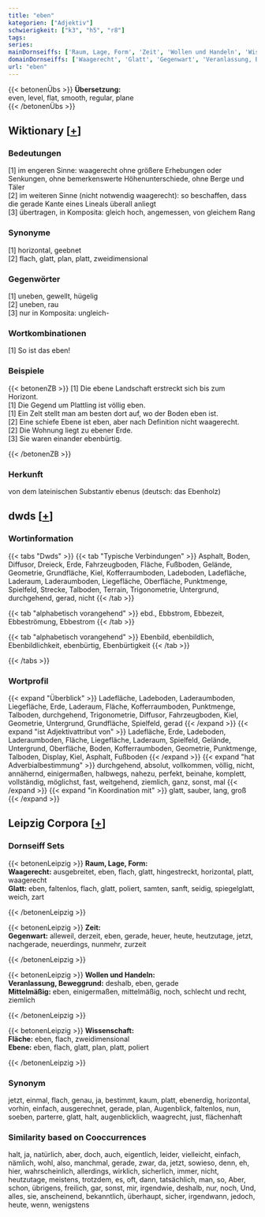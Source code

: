 ```yaml
---
title: "eben"
kategorien: ["Adjektiv"]
schwierigkeit: ["k3", "h5", "r8"]
tags:
series:
mainDornseiffs: ['Raum, Lage, Form', 'Zeit', 'Wollen und Handeln', 'Wissenschaft']
domainDornseiffs: ['Waagerecht', 'Glatt', 'Gegenwart', 'Veranlassung, Beweggrund', 'Mittelmäßig', 'Fläche', 'Ebene']
url: "eben"
---
```


{{< betonenÜbs >}}
**Übersetzung:**  
even, level, flat, smooth, regular, plane  
{{< /betonenÜbs >}}

## Wiktionary [[+](https://de.wiktionary.org/wiki/eben)]

### Bedeutungen
[1] im engeren Sinne: waagerecht ohne größere Erhebungen oder Senkungen, ohne bemerkenswerte Höhenunterschiede, ohne Berge und Täler  
[2] im weiteren Sinne (nicht notwendig waagerecht): so beschaffen, dass die gerade Kante eines Lineals überall anliegt  
[3] übertragen, in Komposita: gleich hoch, angemessen, von gleichem Rang  

### Synonyme
[1] horizontal, geebnet  
[2] flach, glatt, plan, platt, zweidimensional  

### Gegenwörter
[1] uneben, gewellt, hügelig  
[2] uneben, rau  
[3] nur in Komposita: ungleich-  

### Wortkombinationen
[1] So ist das eben!  

### Beispiele
{{< betonenZB >}}
[1] Die ebene Landschaft erstreckt sich bis zum Horizont.  
[1] Die Gegend um Plattling ist völlig eben.  
[1] Ein Zelt stellt man am besten dort auf, wo der Boden eben ist.  
[2] Eine schiefe Ebene ist eben, aber nach Definition nicht waagerecht.  
[2] Die Wohnung liegt zu ebener Erde.  
[3] Sie waren einander ebenbürtig.  

{{< /betonenZB >}}
### Herkunft
von dem lateinischen Substantiv ebenus (deutsch: das Ebenholz)  



## dwds [[+](https://www.dwds.de/wb/eben)]

### Wortinformation
{{< tabs "Dwds" >}}
{{< tab "Typische Verbindungen" >}}
Asphalt, Boden, Diffusor, Dreieck, Erde, Fahrzeugboden, Fläche, Fußboden, Gelände, Geometrie, Grundfläche, Kiel, Kofferraumboden, Ladeboden, Ladefläche, Laderaum, Laderaumboden, Liegefläche, Oberfläche, Punktmenge, Spielfeld, Strecke, Talboden, Terrain, Trigonometrie, Untergrund, durchgehend, gerad, nicht
{{< /tab >}}

{{< tab "alphabetisch vorangehend" >}}
ebd., Ebbstrom, Ebbezeit, Ebbeströmung, Ebbestrom
{{< /tab >}}

{{< tab "alphabetisch vorangehend" >}}
Ebenbild, ebenbildlich, Ebenbildlichkeit, ebenbürtig, Ebenbürtigkeit
{{< /tab >}}

{{< /tabs >}}

### Wortprofil
{{< expand "Überblick" >}} Ladefläche, Ladeboden, Laderaumboden, Liegefläche, Erde, Laderaum, Fläche, Kofferraumboden, Punktmenge, Talboden, durchgehend, Trigonometrie, Diffusor, Fahrzeugboden, Kiel, Geometrie, Untergrund, Grundfläche, Spielfeld, gerad {{< /expand >}}
{{< expand "ist Adjektivattribut von" >}} Ladefläche, Erde, Ladeboden, Laderaumboden, Fläche, Liegefläche, Laderaum, Spielfeld, Gelände, Untergrund, Oberfläche, Boden, Kofferraumboden, Geometrie, Punktmenge, Talboden, Display, Kiel, Asphalt, Fußboden {{< /expand >}}
{{< expand "hat Adverbialbestimmung" >}} durchgehend, absolut, vollkommen, völlig, nicht, annähernd, einigermaßen, halbwegs, nahezu, perfekt, beinahe, komplett, vollständig, möglichst, fast, weitgehend, ziemlich, ganz, sonst, mal {{< /expand >}}
{{< expand "in Koordination mit" >}} glatt, sauber, lang, groß {{< /expand >}}

## Leipzig Corpora [[+](https://corpora.uni-leipzig.de/en/res?word=eben&corpusId=deu_newscrawl-public_2018)]

### Dornseiff Sets
{{< betonenLeipzig >}}
**Raum, Lage, Form:**  
**Waagerecht:** ausgebreitet, eben, flach, glatt, hingestreckt, horizontal, platt, waagerecht  
**Glatt:** eben, faltenlos, flach, glatt, poliert, samten, sanft, seidig, spiegelglatt, weich, zart  

{{< /betonenLeipzig >}}


{{< betonenLeipzig >}}
**Zeit:**  
**Gegenwart:** alleweil, derzeit, eben, gerade, heuer, heute, heutzutage, jetzt, nachgerade, neuerdings, nunmehr, zurzeit  

{{< /betonenLeipzig >}}


{{< betonenLeipzig >}}
**Wollen und Handeln:**  
**Veranlassung, Beweggrund:** deshalb, eben, gerade  
**Mittelmäßig:** eben, einigermaßen, mittelmäßig, noch, schlecht und recht, ziemlich  

{{< /betonenLeipzig >}}


{{< betonenLeipzig >}}
**Wissenschaft:**  
**Fläche:** eben, flach, zweidimensional  
**Ebene:** eben, flach, glatt, plan, platt, poliert  

{{< /betonenLeipzig >}}

### Synonym
jetzt, einmal, flach, genau, ja, bestimmt, kaum, platt, ebenerdig, horizontal, vorhin, einfach, ausgerechnet, gerade, plan, Augenblick, faltenlos, nun, soeben, parterre, glatt, halt, augenblicklich, waagrecht, just, flächenhaft


### Similarity based on Cooccurrences
halt, ja, natürlich, aber, doch, auch, eigentlich, leider, vielleicht, einfach, nämlich, wohl, also, manchmal, gerade, zwar, da, jetzt, sowieso, denn, eh, hier, wahrscheinlich, allerdings, wirklich, sicherlich, immer, nicht, heutzutage, meistens, trotzdem, es, oft, dann, tatsächlich, man, so, Aber, schon, übrigens, freilich, gar, sonst, mir, irgendwie, deshalb, nur, noch, Und, alles, sie, anscheinend, bekanntlich, überhaupt, sicher, irgendwann, jedoch, heute, wenn, wenigstens

